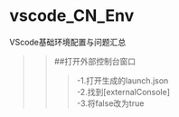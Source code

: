 # vscode_CN_Env
VScode基础环境配置与问题汇总
>>##打开外部控制台窗口
>>>-1.打开生成的launch.json  
>>>-2.找到[externalConsole]  
>>>-3.将false改为true  
